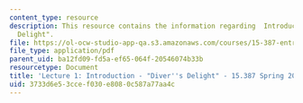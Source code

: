 ```yaml
---
content_type: resource
description: This resource contains the information regarding  Introduction - "Diver's
  Delight".
file: https://ol-ocw-studio-app-qa.s3.amazonaws.com/courses/15-387-entrepreneurial-sales-spring-2015/3733d6e53ccef030e8080c587a77aa4c_MIT15_387S15_Lecture1.pdf
file_type: application/pdf
parent_uid: ba12fd09-fd5a-ef65-064f-20546074b33b
resourcetype: Document
title: 'Lecture 1: Introduction - "Diver''s Delight" - 15.387 Spring 2015'
uid: 3733d6e5-3cce-f030-e808-0c587a77aa4c
---
```

